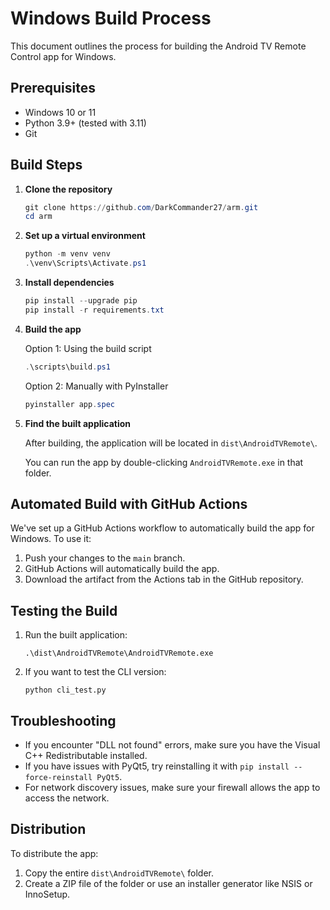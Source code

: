# Windows Build Process

This document outlines the process for building the Android TV Remote Control app for Windows.

## Prerequisites

- Windows 10 or 11
- Python 3.9+ (tested with 3.11)
- Git

## Build Steps

1. **Clone the repository**

   ```powershell
   git clone https://github.com/DarkCommander27/arm.git
   cd arm
   ```

2. **Set up a virtual environment**

   ```powershell
   python -m venv venv
   .\venv\Scripts\Activate.ps1
   ```

3. **Install dependencies**

   ```powershell
   pip install --upgrade pip
   pip install -r requirements.txt
   ```

4. **Build the app**

   Option 1: Using the build script
   ```powershell
   .\scripts\build.ps1
   ```

   Option 2: Manually with PyInstaller
   ```powershell
   pyinstaller app.spec
   ```

5. **Find the built application**

   After building, the application will be located in `dist\AndroidTVRemote\`.

   You can run the app by double-clicking `AndroidTVRemote.exe` in that folder.

## Automated Build with GitHub Actions

We've set up a GitHub Actions workflow to automatically build the app for Windows. To use it:

1. Push your changes to the `main` branch.
2. GitHub Actions will automatically build the app.
3. Download the artifact from the Actions tab in the GitHub repository.

## Testing the Build

1. Run the built application:
   ```
   .\dist\AndroidTVRemote\AndroidTVRemote.exe
   ```

2. If you want to test the CLI version:
   ```
   python cli_test.py
   ```

## Troubleshooting

- If you encounter "DLL not found" errors, make sure you have the Visual C++ Redistributable installed.
- If you have issues with PyQt5, try reinstalling it with `pip install --force-reinstall PyQt5`.
- For network discovery issues, make sure your firewall allows the app to access the network.

## Distribution

To distribute the app:
1. Copy the entire `dist\AndroidTVRemote\` folder.
2. Create a ZIP file of the folder or use an installer generator like NSIS or InnoSetup.